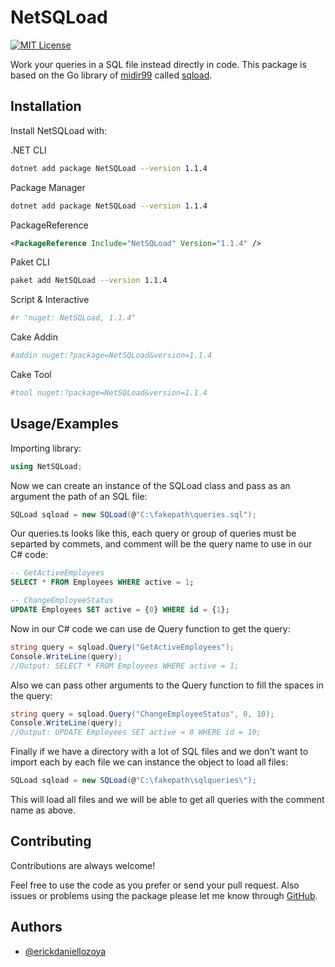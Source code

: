 
# NetSQLoad
[![MIT License](https://img.shields.io/badge/License-MIT-green.svg)](https://choosealicense.com/licenses/mit/)

Work your queries in a SQL file instead directly in code. This package is based on the Go library of [midir99](https://github.com/midir99) called [sqload](https://github.com/midir99/sqload).

## Installation

Install NetSQLoad with: 

.NET CLI

```bash
dotnet add package NetSQLoad --version 1.1.4
```

Package Manager

```bash
dotnet add package NetSQLoad --version 1.1.4
```

PackageReference

```XML
<PackageReference Include="NetSQLoad" Version="1.1.4" />
```

Paket CLI

```bash
paket add NetSQLoad --version 1.1.4
```

Script & Interactive

```bash
#r "nuget: NetSQLoad, 1.1.4"
```

Cake Addin

```bash
#addin nuget:?package=NetSQLoad&version=1.1.4
```

Cake Tool

```bash
#tool nuget:?package=NetSQLoad&version=1.1.4
```
## Usage/Examples
Importing library:
```csharp
using NetSQLoad;
```

Now we can create an instance of the SQLoad class and pass as an argument the path of an SQL file:
```csharp
SQLoad sqload = new SQLoad(@"C:\fakepath\queries.sql");
```

Our queries.ts looks like this, each query or group of queries must be separted by commets, and comment will be the query name to use in our C# code:
```sql
-- GetActiveEmployees
SELECT * FROM Employees WHERE active = 1;

-- ChangeEmployeeStatus
UPDATE Employees SET active = {0} WHERE id = {1};
```

Now in our C# code we can use de Query function to get the query:
```csharp
string query = sqload.Query("GetActiveEmployees");
Console.WriteLine(query);
//Output: SELECT * FROM Employees WHERE active = 1;
```

Also we can pass other arguments to the Query function to fill the spaces in the query:
```csharp
string query = sqload.Query("ChangeEmployeeStatus", 0, 10);
Console.WriteLine(query);
//Output: UPDATE Employees SET active = 0 WHERE id = 10;
```

Finally if we have a directory with a lot of SQL files and we don't want to import each by each file we can instance the object to load all files:
```csharp
SQLoad sqload = new SQLoad(@"C:\fakepath\sqlqueries\");
```
This will load all files and we will be able to get all queries with the comment name as above.
## Contributing

Contributions are always welcome!

Feel free to use the code as you prefer or send your pull request. Also issues or problems using the package please let me know through [GitHub](https://github.com/erickdaniellozoya/NetSQLoad).


## Authors

- [@erickdaniellozoya](https://github.com/erickdaniellozoya)

